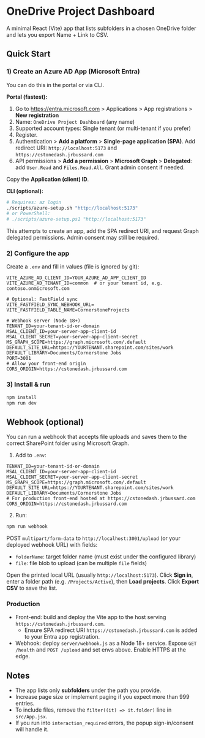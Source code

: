 # OneDrive Project Dashboard

A minimal React (Vite) app that lists subfolders in a chosen OneDrive folder and lets you export Name + Link to CSV.

## Quick Start

### 1) Create an Azure AD App (Microsoft Entra)

You can do this in the portal or via CLI.

**Portal (fastest):**

1. Go to https://entra.microsoft.com > Applications > App registrations > **New registration**
2. Name: `OneDrive Project Dashboard` (any name)
3. Supported account types: Single tenant (or multi-tenant if you prefer)
4. Register.
5. Authentication > **Add a platform** > **Single-page application (SPA)**. Add redirect URI: `http://localhost:5173` and `https://cstonedash.jrbussard.com`
6. API permissions > **Add a permission** > **Microsoft Graph** > **Delegated**: add `User.Read` and `Files.Read.All`. Grant admin consent if needed.

Copy the **Application (client) ID**.

**CLI (optional):**

```bash
# Requires: az login
./scripts/azure-setup.sh "http://localhost:5173"
# or PowerShell:
# ./scripts/azure-setup.ps1 "http://localhost:5173"
```

This attempts to create an app, add the SPA redirect URI, and request Graph delegated permissions. Admin consent may still be required.

### 2) Configure the app

Create a `.env` and fill in values (file is ignored by git):

```
VITE_AZURE_AD_CLIENT_ID=YOUR_AZURE_AD_APP_CLIENT_ID
VITE_AZURE_AD_TENANT_ID=common  # or your tenant id, e.g. contoso.onmicrosoft.com

# Optional: FastField sync
VITE_FASTFIELD_SYNC_WEBHOOK_URL=
VITE_FASTFIELD_TABLE_NAME=CornerstoneProjects

# Webhook server (Node 18+)
TENANT_ID=your-tenant-id-or-domain
MSAL_CLIENT_ID=your-server-app-client-id
MSAL_CLIENT_SECRET=your-server-app-client-secret
MS_GRAPH_SCOPE=https://graph.microsoft.com/.default
DEFAULT_SITE_URL=https://YOURTENANT.sharepoint.com/sites/work
DEFAULT_LIBRARY=Documents/Cornerstone Jobs
PORT=3001
# Allow your front-end origin
CORS_ORIGIN=https://cstonedash.jrbussard.com
```

### 3) Install & run

```bash
npm install
npm run dev
```

## Webhook (optional)

You can run a webhook that accepts file uploads and saves them to the correct SharePoint folder using Microsoft Graph.

1. Add to `.env`:

```
TENANT_ID=your-tenant-id-or-domain
MSAL_CLIENT_ID=your-server-app-client-id
MSAL_CLIENT_SECRET=your-server-app-client-secret
MS_GRAPH_SCOPE=https://graph.microsoft.com/.default
DEFAULT_SITE_URL=https://YOURTENANT.sharepoint.com/sites/work
DEFAULT_LIBRARY=Documents/Cornerstone Jobs
# For production front-end hosted at https://cstonedash.jrbussard.com
CORS_ORIGIN=https://cstonedash.jrbussard.com
```

2. Run:

```bash
npm run webhook
```

POST `multipart/form-data` to `http://localhost:3001/upload` (or your deployed webhook URL) with fields:

-   `folderName`: target folder name (must exist under the configured library)
-   `file`: file blob to upload (can be multiple `file` fields)

Open the printed local URL (usually `http://localhost:5173`). Click **Sign in**, enter a folder path (e.g. `/Projects/Active`), then **Load projects**. Click **Export CSV** to save the list.

### Production

-   Front-end: build and deploy the Vite app to the host serving `https://cstonedash.jrbussard.com`.
    -   Ensure SPA redirect URI `https://cstonedash.jrbussard.com` is added to your Entra app registration.
-   Webhook: deploy `server/webhook.js` as a Node 18+ service. Expose `GET /health` and `POST /upload` and set envs above. Enable HTTPS at the edge.

## Notes

-   The app lists only **subfolders** under the path you provide.
-   Increase page size or implement paging if you expect more than 999 entries.
-   To include files, remove the `filter((it) => it.folder)` line in `src/App.jsx`.
-   If you run into `interaction_required` errors, the popup sign-in/consent will handle it.
